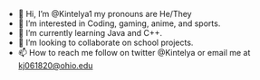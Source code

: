 - 👋 Hi, I’m @Kintelya1 my pronouns are He/They
- 👀 I’m interested in Coding, gaming, anime, and sports.
- 🌱 I’m currently learning Java and C++.
- 💞️ I’m looking to collaborate on school projects.
- 📫 How to reach me follow on twitter @Kintelya or email me at kj061820@ohio.edu

<!---
Kintelya1/Kintelya1 is a ✨ special ✨ repository because its `README.md` (this file) appears on your GitHub profile.
You can click the Preview link to take a look at your changes.
--->
